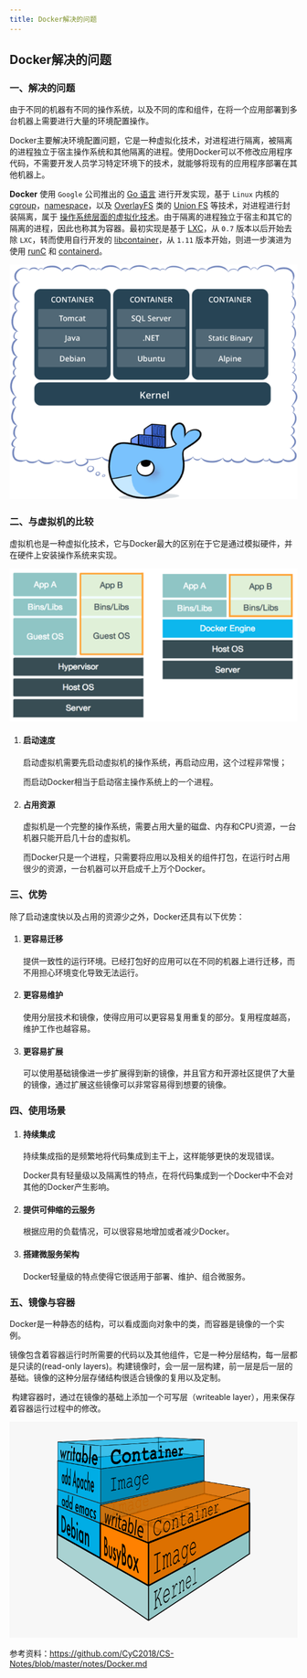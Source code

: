 ```yaml
---
title: Docker解决的问题
---
```


## Docker解决的问题

### 一、解决的问题

​	由于不同的机器有不同的操作系统，以及不同的库和组件，在将一个应用部署到多台机器上需要进行大量的环境配置操作。

​	Docker主要解决环境配置问题，它是一种虚拟化技术，对进程进行隔离，被隔离的进程独立于宿主操作系统和其他隔离的进程。使用Docker可以不修改应用程序代码，不需要开发人员学习特定环境下的技术，就能够将现有的应用程序部署在其他机器上。

**Docker** 使用 `Google` 公司推出的 [Go 语言](https://golang.google.cn/) 进行开发实现，基于 `Linux` 内核的 [cgroup](https://zh.wikipedia.org/wiki/Cgroups)，[namespace](https://en.wikipedia.org/wiki/Linux_namespaces)，以及 [OverlayFS](https://docs.docker.com/storage/storagedriver/overlayfs-driver/) 类的 [Union FS](https://en.wikipedia.org/wiki/Union_mount) 等技术，对进程进行封装隔离，属于 [操作系统层面的虚拟化技术](https://en.wikipedia.org/wiki/Operating-system-level_virtualization)。由于隔离的进程独立于宿主和其它的隔离的进程，因此也称其为容器。最初实现是基于 [LXC](https://linuxcontainers.org/lxc/introduction/)，从 `0.7` 版本以后开始去除 `LXC`，转而使用自行开发的 [libcontainer](https://github.com/docker/libcontainer)，从 `1.11` 版本开始，则进一步演进为使用 [runC](https://github.com/opencontainers/runc) 和 [containerd](https://github.com/containerd/containerd)。

<img src="image/docker1.png">

### 二、与虚拟机的比较

虚拟机也是一种虚拟化技术，它与Docker最大的区别在于它是通过模拟硬件，并在硬件上安装操作系统来实现。

<img src="image/docker2.png">

1. #### 启动速度

    启动虚拟机需要先启动虚拟机的操作系统，再启动应用，这个过程非常慢；

    而启动Docker相当于启动宿主操作系统上的一个进程。

2. #### 占用资源

    虚拟机是一个完整的操作系统，需要占用大量的磁盘、内存和CPU资源，一台机器只能开启几十台的虚拟机。

    而Docker只是一个进程，只需要将应用以及相关的组件打包，在运行时占用很少的资源，一台机器可以开启成千上万个Docker。

### 三、优势

除了启动速度快以及占用的资源少之外，Docker还具有以下优势：

1. #### 更容易迁移

    提供一致性的运行环境。已经打包好的应用可以在不同的机器上进行迁移，而不用担心环境变化导致无法运行。

2. #### 更容易维护

    使用分层技术和镜像，使得应用可以更容易复用重复的部分。复用程度越高，维护工作也越容易。

3. #### 更容易扩展

    可以使用基础镜像进一步扩展得到新的镜像，并且官方和开源社区提供了大量的镜像，通过扩展这些镜像可以非常容易得到想要的镜像。

### 四、使用场景

1. #### 持续集成

    持续集成指的是频繁地将代码集成到主干上，这样能够更快的发现错误。

    Docker具有轻量级以及隔离性的特点，在将代码集成到一个Docker中不会对其他的Docker产生影响。

2. #### 提供可伸缩的云服务

    根据应用的负载情况，可以很容易地增加或者减少Docker。

3. #### 搭建微服务架构

    Docker轻量级的特点使得它很适用于部署、维护、组合微服务。

### 五、镜像与容器

​	Docker是一种静态的结构，可以看成面向对象中的类，而容器是镜像的一个实例。

​	镜像包含着容器运行时所需要的代码以及其他组件，它是一种分层结构，每一层都是只读的(read-only layers)。构建镜像时，会一层一层构建，前一层是后一层的基础。镜像的这种分层存储结构很适合镜像的复用以及定制。

​	构建容器时，通过在镜像的基础上添加一个可写层（writeable layer），用来保存着容器运行过程中的修改。

<img src="image/docker3.png">

参考资料：https://github.com/CyC2018/CS-Notes/blob/master/notes/Docker.md